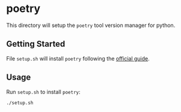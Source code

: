 # poetry

This directory will setup the `poetry` tool version manager for python.

## Getting Started

File `setup.sh` will install `poetry` following the [official guide](https://python-poetry.org/docs/#installation).

## Usage

Run `setup.sh` to install `poetry`:

```bash
./setup.sh
```
